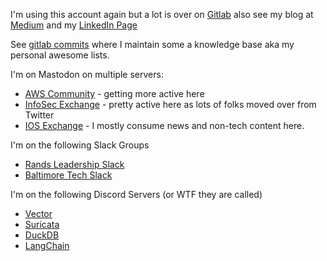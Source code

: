 I'm using this account again but a lot is over on [Gitlab](https://gitlab.com/mdfranz) also see my blog at [Medium](https://blog.mdfranz.com) and my [LinkedIn Page](https://www.linkedin.com/in/matthewdfranz/)

See [gitlab commits](https://gitlab.com/users/mdfranz/activity) where I maintain some a knowledge base aka my personal awesome lists. 


I'm on Mastodon on multiple servers:
- [AWS Community](https://awscommunity.social/@mdfranz) - getting more active here
- [InfoSec Exchange](https://infosec.exchange/@mdfranz) - pretty active here as lots of folks moved over from Twitter
- [IOS Exchange](https://ioc.exchange/@mdfranz) - I mostly consume news and non-tech content here. 

I'm on the following Slack Groups
- [Rands Leadership Slack](https://rands-leadership.slack.com/)
- [Baltimore Tech Slack](https://baltimoretech.slack.com/)

I'm on the following Discord Servers (or WTF they are called)
- [Vector](https://discord.com/invite/dX3bdkF)
- [Suricata](https://discord.gg/t3rV2x7MrG)
- [DuckDB](https://discord.duckdb.org/)
- [LangChain](https://discord.com/invite/6adMQxSpJS)


<!---
mdfranz/mdfranz is a ✨ special ✨ repository because its `README.md` (this file) appears on your GitHub profile.
You can click the Preview link to take a look at your changes.
--->

